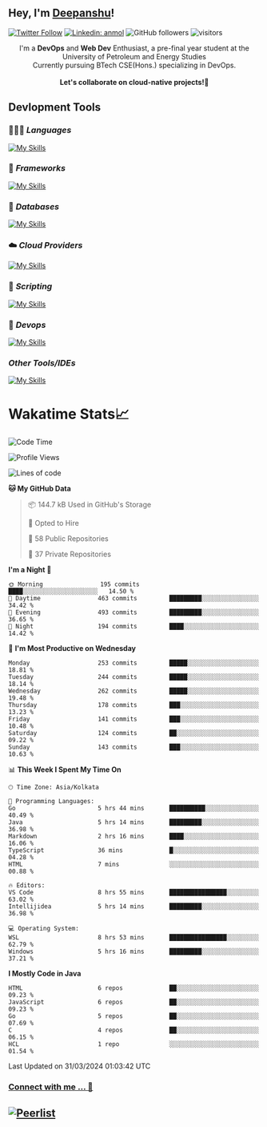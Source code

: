 ## Hey, I'm [Deepanshu](https://bio.link/deepanshgk)!

[![Twitter Follow](https://img.shields.io/twitter/follow/deepanshuurawat?label=Follow)](https://twitter.com/intent/follow?screen_name=deepanshuurawat)
[![Linkedin: anmol](https://img.shields.io/badge/-deepanshu-blue?style=flat-square&logo=Linkedin&logoColor=white&link=https://www.linkedin.com/in/deepanshu-rawat6/)](https://www.linkedin.com/in/deepanshu-rawat6/)
![GitHub followers](https://img.shields.io/github/followers/deepanshu-rawat6?label=Follow&style=social)
![visitors](https://visitor-badge.laobi.icu/badge?page_id=deepanshu-rawat6.deepanshu-rawat6)


<div align="center">
I'm a <b>DevOps</b> and <b>Web Dev</b> Enthusiast, a pre-final year student at the University of Petroleum and Energy Studies <br> Currently pursuing BTech CSE(Hons.) specializing in DevOps.
</div>

<br>

<div align="center">
 <b>Let's collaborate on cloud-native projects!🚀</b>
</div>

## **Devlopment Tools**

### 🧑🏻‍💻 *Languages*
[![My Skills](https://skillicons.dev/icons?i=go,java,py,js,ts,html,css&theme=dark)](https://skillicons.dev)

### 🔎 *Frameworks*
[![My Skills](https://skillicons.dev/icons?i=nodejs,express&theme=dark)](https://skillicons.dev)

### 🛅 *Databases*
[![My Skills](https://skillicons.dev/icons?i=mysql,mongodb,postgres,prisma&theme=dark)](https://skillicons.dev)

### ☁️ *Cloud Providers*
[![My Skills](https://skillicons.dev/icons?i=aws,netlify&theme=dark)](https://skillicons.dev)

### 📜 *Scripting*
[![My Skills](https://skillicons.dev/icons?i=bash&theme=dark)](https://skillicons.dev)

### 👀 *Devops*
[![My Skills](https://skillicons.dev/icons?i=docker,kubernetes,githubactions,jenkins,grafana,prometheus&theme=dark)](https://skillicons.dev)

### *Other Tools/IDEs*
[![My Skills](https://skillicons.dev/icons?i=git,github,vscode,idea,maven&theme=dark)](https://skillicons.dev)

# Wakatime Stats📈

<!--START_SECTION:waka-->
![Code Time](http://img.shields.io/badge/Code%20Time-253%20hrs%2027%20mins-blue)

![Profile Views](http://img.shields.io/badge/Profile%20Views-0-blue)

![Lines of code](https://img.shields.io/badge/From%20Hello%20World%20I%27ve%20Written-605.1%20thousand%20lines%20of%20code-blue)

**🐱 My GitHub Data** 

> 📦 144.7 kB Used in GitHub's Storage 
 > 
> 💼 Opted to Hire
 > 
> 📜 58 Public Repositories 
 > 
> 🔑 37 Private Repositories 
 > 
**I'm a Night 🦉** 

```text
🌞 Morning                195 commits         ████░░░░░░░░░░░░░░░░░░░░░   14.50 % 
🌆 Daytime                463 commits         █████████░░░░░░░░░░░░░░░░   34.42 % 
🌃 Evening                493 commits         █████████░░░░░░░░░░░░░░░░   36.65 % 
🌙 Night                  194 commits         ████░░░░░░░░░░░░░░░░░░░░░   14.42 % 
```
📅 **I'm Most Productive on Wednesday** 

```text
Monday                   253 commits         █████░░░░░░░░░░░░░░░░░░░░   18.81 % 
Tuesday                  244 commits         █████░░░░░░░░░░░░░░░░░░░░   18.14 % 
Wednesday                262 commits         █████░░░░░░░░░░░░░░░░░░░░   19.48 % 
Thursday                 178 commits         ███░░░░░░░░░░░░░░░░░░░░░░   13.23 % 
Friday                   141 commits         ███░░░░░░░░░░░░░░░░░░░░░░   10.48 % 
Saturday                 124 commits         ██░░░░░░░░░░░░░░░░░░░░░░░   09.22 % 
Sunday                   143 commits         ███░░░░░░░░░░░░░░░░░░░░░░   10.63 % 
```


📊 **This Week I Spent My Time On** 

```text
🕑︎ Time Zone: Asia/Kolkata

💬 Programming Languages: 
Go                       5 hrs 44 mins       ██████████░░░░░░░░░░░░░░░   40.49 % 
Java                     5 hrs 14 mins       █████████░░░░░░░░░░░░░░░░   36.98 % 
Markdown                 2 hrs 16 mins       ████░░░░░░░░░░░░░░░░░░░░░   16.06 % 
TypeScript               36 mins             █░░░░░░░░░░░░░░░░░░░░░░░░   04.28 % 
HTML                     7 mins              ░░░░░░░░░░░░░░░░░░░░░░░░░   00.88 % 

🔥 Editors: 
VS Code                  8 hrs 55 mins       ████████████████░░░░░░░░░   63.02 % 
Intellijidea             5 hrs 14 mins       █████████░░░░░░░░░░░░░░░░   36.98 % 

💻 Operating System: 
WSL                      8 hrs 53 mins       ████████████████░░░░░░░░░   62.79 % 
Windows                  5 hrs 16 mins       █████████░░░░░░░░░░░░░░░░   37.21 % 
```

**I Mostly Code in Java** 

```text
HTML                     6 repos             ██░░░░░░░░░░░░░░░░░░░░░░░   09.23 % 
JavaScript               6 repos             ██░░░░░░░░░░░░░░░░░░░░░░░   09.23 % 
Go                       5 repos             ██░░░░░░░░░░░░░░░░░░░░░░░   07.69 % 
C                        4 repos             ██░░░░░░░░░░░░░░░░░░░░░░░   06.15 % 
HCL                      1 repo              ░░░░░░░░░░░░░░░░░░░░░░░░░   01.54 % 
```




 Last Updated on 31/03/2024 01:03:42 UTC
<!--END_SECTION:waka-->



### [Connect with me ... 💬](https://bio.link/deepanshgk) 
[![Peerlist](https://github-readme-badge.peerlist.io/api/deepanshurawat6?style=social)](https://peerlist.io/deepanshurawat6) 
---

<!--- 
![Snake animation](https://github.com/deepanshu-rawat6/deepanshu-rawat6/blob/output/github-contribution-grid-snake.svg)
---
--->

<!--- 
[![@deepanshurawat6's Holopin board](https://holopin.io/api/user/board?user=deepanshurawat6)](https://holopin.io/@deepanshurawat6)
---
--->
